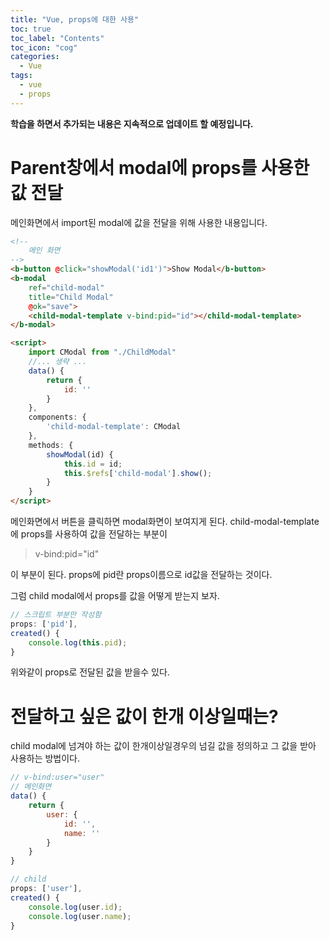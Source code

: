 ```yaml
---
title: "Vue, props에 대한 사용"
toc: true
toc_label: "Contents"
toc_icon: "cog"
categories:
  - Vue
tags:
  - vue
  - props
---
```

<strong>학습을 하면서 추가되는 내용은 지속적으로 업데이트 할 예정입니다.</strong>

# Parent창에서 modal에 props를 사용한 값 전달
메인화면에서 import된 modal에 값을 전달을 위해 사용한 내용입니다.

```html
<!-- 
    메인 화면
-->
<b-button @click="showModal('id1')">Show Modal</b-button>
<b-modal
    ref="child-modal"
    title="Child Modal"
    @ok="save">
    <child-modal-template v-bind:pid="id"></child-modal-template>
</b-modal>

<script>
    import CModal from "./ChildModal"
    //... 생략 ...
    data() {
        return {
            id: ''
        }
    },
    components: {
        'child-modal-template': CModal
    },
    methods: {
        showModal(id) {
            this.id = id;
            this.$refs['child-modal'].show();
        }
    }
</script>
```
메인화면에서 버튼을 클릭하면 modal화면이 보여지게 된다.
child-modal-template에 props를 사용하여 값을 전달하는 부분이
> v-bind:pid="id"

이 부분이 된다.
props에 pid란 props이름으로 id값을 전달하는 것이다.

그럼 child modal에서 props를 값을 어떻게 받는지 보자.
```javascript
// 스크립트 부분만 작성함
props: ['pid'],
created() {
    console.log(this.pid);
}
```
위와같이 props로 전달된 값을 받을수 있다.

# 전달하고 싶은 값이 한개 이상일때는?
child modal에 넘겨야 하는 값이 한개이상일경우의 넘길 값을 정의하고 그 값을 받아 사용하는 방법이다.
```javascript
// v-bind:user="user"
// 메인화면
data() {
    return {
        user: {
            id: '',
            name: ''
        }
    }
}

// child
props: ['user'],
created() {
    console.log(user.id);
    console.log(user.name);
}
```

